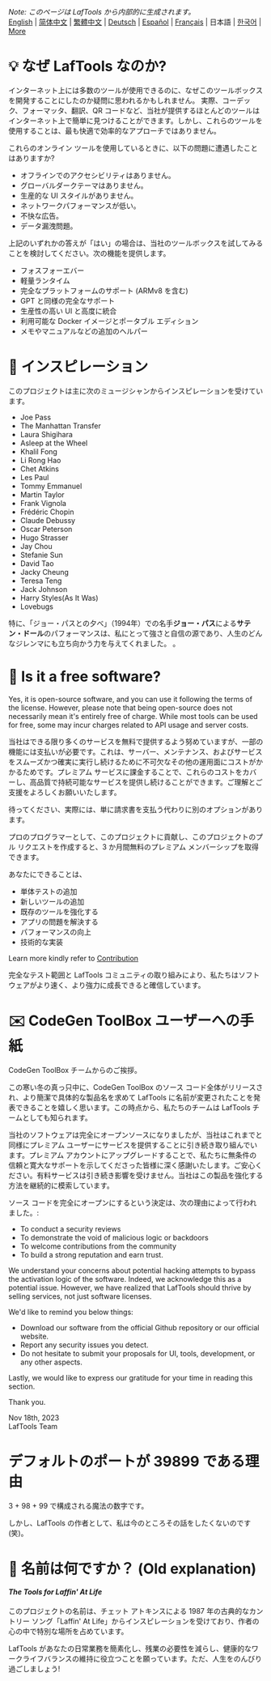 <i>Note: このページは LafTools から内部的に生成されます。</i> <br/> [English](/docs/en_US/FAQ.md)  |  [简体中文](/docs/zh_CN/FAQ.md)  |  [繁體中文](/docs/zh_HK/FAQ.md)  |  [Deutsch](/docs/de/FAQ.md)  |  [Español](/docs/es/FAQ.md)  |  [Français](/docs/fr/FAQ.md)  |  日本語  |  [한국어](/docs/ko/FAQ.md) | [More](/docs/) <br/>

# 💡 なぜ LafTools なのか?

インターネット上には多数のツールが使用できるのに、なぜこのツールボックスを開発することにしたのか疑問に思われるかもしれません。 実際、コーデック、フォーマッタ、翻訳、QR コードなど、当社が提供するほとんどのツールはインターネット上で簡単に見つけることができます。しかし、これらのツールを使用することは、最も快適で効率的なアプローチではありません。

これらのオンライン ツールを使用しているときに、以下の問題に遭遇したことはありますか?

- オフラインでのアクセシビリティはありません。
- グローバルダークテーマはありません。
- 生産的な UI スタイルがありません。
- ネットワークパフォーマンスが低い。
- 不快な広告。
- データ漏洩問題。

上記のいずれかの答えが「はい」の場合は、当社のツールボックスを試してみることを検討してください。次の機能を提供します。

- フォスフォーエバー
- 軽量ランタイム
- 完全なプラットフォームのサポート (ARMv8 を含む)
- GPT と同様の完全なサポート
- 生産性の高い UI と高度に統合
- 利用可能な Docker イメージとポータブル エディション
- メモやマニュアルなどの追加のヘルパー

# 🎷 インスピレーション

このプロジェクトは主に次のミュージシャンからインスピレーションを受けています。

- Joe Pass
- The Manhattan Transfer
- Laura Shigihara
- Asleep at the Wheel
- Khalil Fong
- Li Rong Hao
- Chet Atkins
- Les Paul
- Tommy Emmanuel
- Martin Taylor
- Frank Vignola
- Frédéric Chopin
- Claude Debussy
- Oscar Peterson
- Hugo Strasser
- Jay Chou
- Stefanie Sun
- David Tao
- Jacky Cheung
- Teresa Teng
- Jack Johnson
- Harry Styles(As It Was)
- Lovebugs

特に、「ジョー・パスとの夕べ」（1994年）での名手**ジョー・パス**による**サテン・ドール**のパフォーマンスは、私にとって強さと自信の源であり、人生のどんなジレンマにも立ち向かう力を与えてくれました。 。

# 🙋 Is it a free software?

Yes, it is open-source software, and you can use it following the terms of the license. However, please note that being open-source does not necessarily mean it's entirely free of charge. While most tools can be used for free, some may incur charges related to API usage and server costs.

当社はできる限り多くのサービスを無料で提供するよう努めていますが、一部の機能には支払いが必要です。これは、サーバー、メンテナンス、およびサービスをスムーズかつ確実に実行し続けるために不可欠なその他の運用面にコストがかかるためです。プレミアム サービスに課金することで、これらのコストをカバーし、高品質で持続可能なサービスを提供し続けることができます。ご理解とご支援をよろしくお願いいたします。

待ってください、実際には、単に請求書を支払う代わりに別のオプションがあります。

プロのプログラマーとして、このプロジェクトに貢献し、このプロジェクトのプル リクエストを作成すると、3 か月間無料のプレミアム メンバーシップを取得できます。

あなたにできることは、

- 単体テストの追加
- 新しいツールの追加
- 既存のツールを強化する
- アプリの問題を解決する
- パフォーマンスの向上
- 技術的な実装

Learn more kindly refer to [Contribution](CONTRIBUTION.md)

完全なテスト範囲と LafTools コミュニティの取り組みにより、私たちはソフトウェアがより速く、より強力に成長できると確信しています。

# ✉️ CodeGen ToolBox ユーザーへの手紙

CodeGen ToolBox チームからのご挨拶。

この寒い冬の真っ只中に、CodeGen ToolBox のソース コード全体がリリースされ、より簡潔で具体的な製品名を求めて LafTools に名前が変更されたことを発表できることを嬉しく思います。この時点から、私たちのチームは LafTools チームとしても知られます。

当社のソフトウェアは完全にオープンソースになりましたが、当社はこれまでと同様にプレミアム ユーザーにサービスを提供することに引き続き取り組んでいます。プレミアム アカウントにアップグレードすることで、私たちに無条件の信頼と寛大なサポートを示してくださった皆様に深く感謝いたします。ご安心ください。有料サービスは引き続き影響を受けません。当社はこの製品を強化する方法を継続的に模索しています。

ソース コードを完全にオープンにするという決定は、次の理由によって行われました。:

- To conduct a security reviews
- To demonstrate the void of malicious logic or backdoors
- To welcome contributions from the community
- To build a strong reputation and earn trust.

We understand your concerns about potential hacking attempts to bypass the activation logic of the software. Indeed, we acknowledge this as a potential issue. However, we have realized that LafTools should thrive by selling services, not just software licenses.

We'd like to remind you below things:

- Download our software from the official Github repository or our official website.
- Report any security issues you detect.
- Do not hesitate to submit your proposals for UI, tools, development, or any other aspects.

Lastly, we would like to express our gratitude for your time in reading this section.

Thank you.

Nov 18th, 2023  
LafTools Team

# デフォルトのポートが 39899 である理由

3 + 98 + 99 で構成される魔法の数字です。

しかし、LafTools の作者として、私は今のところその話をしたくないのです (笑)。

# 🌱 名前は何ですか？ (Old explanation)

#### _The Tools for Laffin' At Life_

このプロジェクトの名前は、チェット アトキンスによる 1987 年の古典的なカントリー ソング「Laffin' At Life」からインスピレーションを受けており、作者の心の中で特別な場所を占めています。

LafTools があなたの日常業務を簡素化し、残業の必要性を減らし、健康的なワークライフバランスの維持に役立つことを願っています。ただ、人生をのんびり過ごしましょう!
